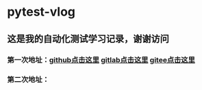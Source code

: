 # pytest-vlog

## 这是我的自动化测试学习记录，谢谢访问

### 第一次地址：[github点击这里](https://github.com/ti132520/pytest-vlog/tree/main/pytest-20210408) [gitlab点击这里](https://gitlab.stuq.ceshiren.com/1665027031/pytest-vlog/-/tree/main/pytest-20210408) [gitee点击这里](https://gitee.com/ti132520/pytest-vlog/tree/main/pytest-20210408)

### 第二次地址：

